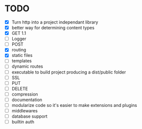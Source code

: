 # TODO
- [x] Turn http into a project independant library
- [x] better way for determining content types
- [x] GET 1.1
- [ ] Logger
- [ ] POST
- [x] routing
- [x] static files
- [ ] templates
- [ ] dynamic routes
- [ ] executable to build project producing a dist/public folder
- [ ] SSL
- [ ] PUT
- [ ] DELETE
- [ ] compression
- [ ] documentation
- [ ] modularize code so it's easier to make extensions and plugins
- [ ] middlewares
- [ ] database support
- [ ] builtin auth
